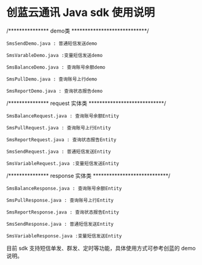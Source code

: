 
# 创蓝云通讯  Java sdk 使用说明
/*************** demo类 ****************************/

	SmsSendDemo.java : 普通短信发送demo

	SmsVarableDemo.java :变量短信发送demo

	SmsBalanceDemo.java : 查询账号余额demo

	SmsPullDemo.java : 查询账号上行demo

	SmsReportDemo.java : 查询状态报告demo

/*************** request 实体类  ****************************/

	SmsBalanceRequest.java : 查询账号余额Entity

	SmsPullRequest.java : 查询账号上行Entity

	SmsReportRequest.java : 查询状态报告Entity

	SmsSendRequest.java : 普通短信发送Entity

	SmsVariableRequest.java :变量短信发送Entity

/*************** response 实体类  ****************************/

	SmsBalanceResponse.java : 查询账号余额Entity

	SmsPullResponse.java : 查询账号上行Entity

	SmsReportResponse.java : 查询状态报告Entity

	SmsSendResponse.java : 普通短信发送Entity

	SmsVariableResponse.java :变量短信发送Entity

目前 sdk 支持短信单发、群发、定时等功能，具体使用方式可参考创蓝的  demo 说明。